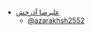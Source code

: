 

+ [علیرضا آذرخش](https://azarakhsh2552.github.io/ )  
  - [@azarakhsh2552](https://github.com/azarakhsh2552)
